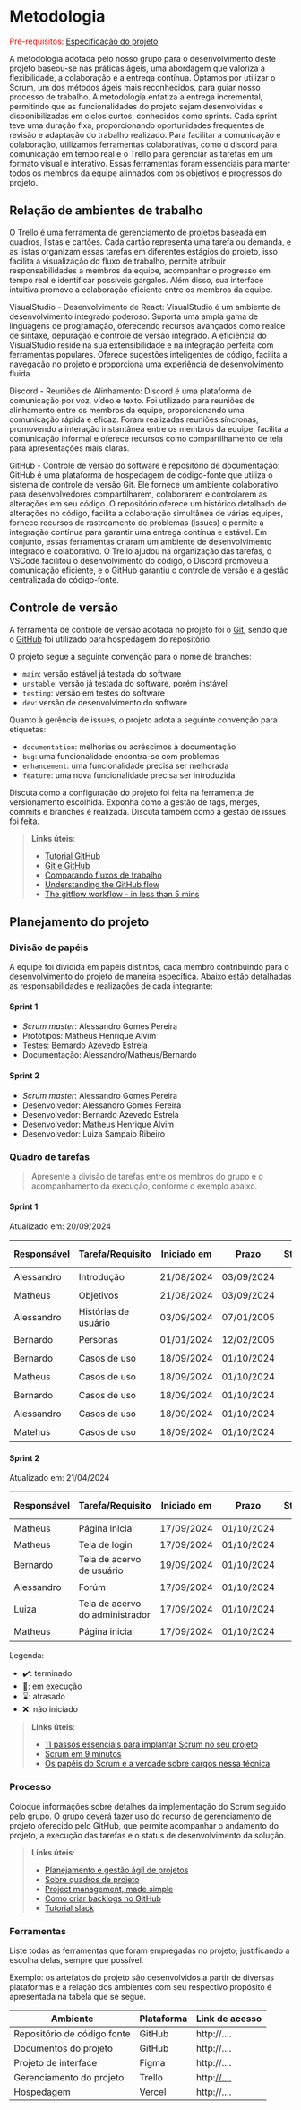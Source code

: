 
# Metodologia

<span style="color:red">Pré-requisitos: <a href="02-Especificacao.md"> Especificação do projeto</a></span>

A metodologia adotada pelo nosso grupo para o desenvolvimento deste projeto baseou-se nas práticas ágeis, uma abordagem que valoriza a flexibilidade, a colaboração e a entrega contínua. Optamos por utilizar o Scrum, um dos métodos ágeis mais reconhecidos, para guiar nosso processo de trabalho. A metodologia enfatiza a entrega incremental, permitindo que as funcionalidades do projeto sejam desenvolvidas e disponibilizadas em ciclos curtos, conhecidos como sprints. Cada sprint teve uma duração fixa, proporcionando oportunidades frequentes de revisão e adaptação do trabalho realizado. Para facilitar a comunicação e colaboração, utilizamos ferramentas colaborativas, como o discord para comunicação em tempo real e o Trello para gerenciar as tarefas em um formato visual e interativo. Essas ferramentas foram essenciais para manter todos os membros da equipe alinhados com os objetivos e progressos do projeto.

## Relação de ambientes de trabalho

O Trello é uma ferramenta de gerenciamento de projetos baseada em quadros, listas e cartões. Cada cartão representa uma tarefa ou demanda, e as listas organizam essas tarefas em diferentes estágios do projeto, isso facilita a visualização do fluxo de trabalho, permite atribuir responsabilidades a membros da equipe, acompanhar o progresso em tempo real e identificar possíveis gargalos. Além disso, sua interface intuitiva promove a colaboração eficiente entre os membros da equipe.

VisualStudio - Desenvolvimento de React:
VisualStudio é um ambiente de desenvolvimento integrado poderoso. Suporta uma ampla gama de linguagens de programação, oferecendo recursos avançados como realce de sintaxe, depuração e controle de versão integrado. A eficiência do VisualStudio reside na sua extensibilidade e na integração perfeita com ferramentas populares. Oferece sugestões inteligentes de código, facilita a navegação no projeto e proporciona uma experiência de desenvolvimento fluida.

Discord - Reuniões de Alinhamento:
Discord é uma plataforma de comunicação por voz, vídeo e texto. Foi utilizado para reuniões de alinhamento entre os membros da equipe, proporcionando uma comunicação rápida e eficaz. Foram realizadas reuniões síncronas, promovendo a interação instantânea entre os membros da equipe, facilita a comunicação informal e oferece recursos como compartilhamento de tela para apresentações mais claras.

GitHub - Controle de versão do software e repositório de documentação:
GitHub é uma plataforma de hospedagem de código-fonte que utiliza o sistema de controle de versão Git. Ele fornece um ambiente colaborativo para desenvolvedores compartilharem, colaborarem e controlarem as alterações em seu código. O repositório oferece um histórico detalhado de alterações no código, facilita a colaboração simultânea de várias equipes, fornece recursos de rastreamento de problemas (issues) e permite a integração contínua para garantir uma entrega contínua e estável. Em conjunto, essas ferramentas criaram um ambiente de desenvolvimento integrado e colaborativo. O Trello ajudou na organização das tarefas, o VSCode facilitou o desenvolvimento do código, o Discord promoveu a comunicação eficiente, e o GitHub garantiu o controle de versão e a gestão centralizada do código-fonte.


## Controle de versão

A ferramenta de controle de versão adotada no projeto foi o [Git](https://git-scm.com/), sendo que o [GitHub](https://github.com) foi utilizado para hospedagem do repositório.

O projeto segue a seguinte convenção para o nome de branches:

- `main`: versão estável já testada do software
- `unstable`: versão já testada do software, porém instável
- `testing`: versão em testes do software
- `dev`: versão de desenvolvimento do software

Quanto à gerência de issues, o projeto adota a seguinte convenção para etiquetas:

- `documentation`: melhorias ou acréscimos à documentação
- `bug`: uma funcionalidade encontra-se com problemas
- `enhancement`: uma funcionalidade precisa ser melhorada
- `feature`: uma nova funcionalidade precisa ser introduzida

Discuta como a configuração do projeto foi feita na ferramenta de versionamento escolhida. Exponha como a gestão de tags, merges, commits e branches é realizada. Discuta também como a gestão de issues foi feita.

> **Links úteis**:
> - [Tutorial GitHub](https://guides.github.com/activities/hello-world/)
> - [Git e GitHub](https://www.youtube.com/playlist?list=PLHz_AreHm4dm7ZULPAmadvNhH6vk9oNZA)
> - [Comparando fluxos de trabalho](https://www.atlassian.com/br/git/tutorials/comparing-workflows)
> - [Understanding the GitHub flow](https://guides.github.com/introduction/flow/)
> - [The gitflow workflow - in less than 5 mins](https://www.youtube.com/watch?v=1SXpE08hvGs)

## Planejamento do projeto

###  Divisão de papéis

A equipe foi dividida em papéis distintos, cada membro contribuindo para o desenvolvimento do projeto de maneira específica. Abaixo estão detalhadas as responsabilidades e realizações de cada integrante:

#### Sprint 1
- _Scrum master_: Alessandro Gomes Pereira
- Protótipos: Matheus Henrique Alvim
- Testes: Bernardo Azevedo Estrela
- Documentação: Alessandro/Matheus/Bernardo

#### Sprint 2
- _Scrum master_: Alessandro Gomes Pereira
- Desenvolvedor: Alessandro Gomes Pereira
- Desenvolvedor: Bernardo Azevedo Estrela
- Desenvolvedor: Matheus Henrique Alvim
- Desenvolvedor: Luiza Sampaio Ribeiro

###  Quadro de tarefas

> Apresente a divisão de tarefas entre os membros do grupo e o acompanhamento da execução, conforme o exemplo abaixo.

#### Sprint 1

Atualizado em: 20/09/2024

| Responsável   | Tarefa/Requisito | Iniciado em    | Prazo      | Status | Terminado em    |
| :----         |    :----         |      :----:    | :----:     | :----: | :----:          |
| Alessandro    | Introdução       |  21/08/2024    | 03/09/2024 | ✔️     | 23/08/2024      |
| Matheus       | Objetivos        |  21/08/2024    | 03/09/2024 | ✔️    |   23/08/2024     |
| Alessandro    | Histórias de usuário  | 03/09/2024  | 07/01/2005 | ✔️   |     24/08/2024   |
| Bernardo      | Personas         |    01/01/2024   | 12/02/2005 | ✔️   |                   |
| Bernardo      | Casos de uso     |  18/09/2024    | 01/10/2024  |  ✔️  |                   |
| Matheus     | Casos de uso     |  18/09/2024    | 01/10/2024  |  ✔️  |                   |
| Bernardo      | Casos de uso     |  18/09/2024    | 01/10/2024  |  ✔️  |                   |
| Alessandro      | Casos de uso     |  18/09/2024    | 01/10/2024  |  ✔️  |                   |
| Matehus      | Casos de uso     |  18/09/2024    | 01/10/2024  |  ✔️  |                   |

#### Sprint 2

Atualizado em: 21/04/2024

| Responsável   | Tarefa/Requisito | Iniciado em    | Prazo      | Status | Terminado em    |
| :----         |    :----         |      :----:    | :----:     | :----: | :----:          |
| Matheus        | Página inicial   |  17/09/2024    | 01/10/2024 | ✔️    | 20/09/2024     |
| Matheus        | Tela de login   |  17/09/2024    | 01/10/2024 | 📝    |      |
| Bernardo        | Tela de acervo de usuário   |  19/09/2024    | 01/10/2024 | 📝    |      |
| Alessandro        | Forúm   |  17/09/2024    | 01/10/2024 | ✔️    | 20/09/2024     |
| Luiza        | Tela de acervo do administrador   |  17/09/2024    | 01/10/2024 | ✔️    | 20/09/2024     |
| Matheus        | Página inicial   |  17/09/2024    | 01/10/2024 | ✔️    | 20/09/2024     |


Legenda:
- ✔️: terminado
- 📝: em execução
- ⌛: atrasado
- ❌: não iniciado


> **Links úteis**:
> - [11 passos essenciais para implantar Scrum no seu projeto](https://mindmaster.com.br/scrum-11-passos/)
> - [Scrum em 9 minutos](https://www.youtube.com/watch?v=XfvQWnRgxG0)
> - [Os papéis do Scrum e a verdade sobre cargos nessa técnica](https://www.atlassian.com/br/agile/scrum/roles)

### Processo

Coloque informações sobre detalhes da implementação do Scrum seguido pelo grupo. O grupo deverá fazer uso do recurso de gerenciamento de projeto oferecido pelo GitHub, que permite acompanhar o andamento do projeto, a execução das tarefas e o status de desenvolvimento da solução.
 
> **Links úteis**:
> - [Planejamento e gestão ágil de projetos](https://pucminas.instructure.com/courses/87878/pages/unidade-2-tema-2-utilizacao-de-ferramentas-para-controle-de-versoes-de-software)
> - [Sobre quadros de projeto](https://docs.github.com/pt/issues/organizing-your-work-with-project-boards/managing-project-boards/about-project-boards)
> - [Project management, made simple](https://github.com/features/project-management/)
> - [Como criar backlogs no GitHub](https://www.youtube.com/watch?v=RXEy6CFu9Hk)
> - [Tutorial slack](https://slack.com/intl/en-br/)

### Ferramentas

Liste todas as ferramentas que foram empregadas no projeto, justificando a escolha delas, sempre que possível.

Exemplo: os artefatos do projeto são desenvolvidos a partir de diversas plataformas e a relação dos ambientes com seu respectivo propósito é apresentada na tabela que se segue.

| Ambiente                            | Plataforma                         | Link de acesso                         |
|-------------------------------------|------------------------------------|----------------------------------------|
| Repositório de código fonte         | GitHub                             | http://....                            |
| Documentos do projeto               | GitHub                             | http://....                            |
| Projeto de interface                | Figma                              | http://....                            |
| Gerenciamento do projeto            | Trello                             | http:[//....](https://trello.com/invite/b/66e72dc7e87edb7c44ba5a8a/ATTI0521c38aa2fcd32fd5ebe6e341310a302620BC73/kanban-quadro-modelo)                            |
| Hospedagem                          | Vercel                             | http://....                            |
 
